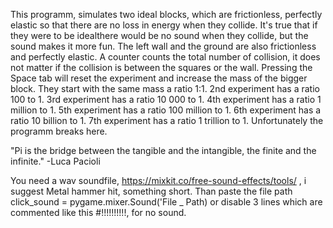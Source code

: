 This programm, simulates two ideal blocks, which are frictionless, perfectly elastic so that there are no loss in energy when they collide.
It's true that if they were to be idealthere would be no sound when they collide, but the sound makes it more fun. 
The left wall and the ground are also frictionless and perfectly elastic.
A counter counts the total number of collision, it does not matter if the collision is between the squares or the wall. 
Pressing the Space tab will reset the experiment and increase the mass of the bigger block.
They start with the same mass a ratio 1:1.
2nd experiment has a ratio 100 to 1.
3rd experiment has a ratio 10 000 to 1.
4th experiment has a ratio 1 million to 1.
5th experiment has a ratio 100 million to 1.
6th experiment has a ratio 10 billion    to 1.
7th experiment has a ratio 1 trillion      to 1.
Unfortunately the programm breaks here. 

"Pi is the bridge between the tangible and the intangible, the finite and the infinite." -Luca Pacioli 

You need a wav soundfile, https://mixkit.co/free-sound-effects/tools/ , i suggest Metal hammer hit, something short. 
Than paste the file path  click_sound = pygame.mixer.Sound('File _ Path) or disable 3 lines which are commented like this  #!!!!!!!!!!, for no sound.
